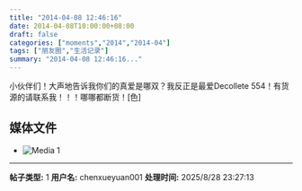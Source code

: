 ```yaml
---
title: "2014-04-08 12:46:16"
date: 2014-04-08T10:00:00+08:00
draft: false
categories: ["moments","2014","2014-04"]
tags: ["朋友圈","生活记录"]
summary: "2014-04-08 12:46:16..."
---
```


小伙伴们！大声地告诉我你们的真爱是哪双？我反正是最爱Decollete 554！有货源的请联系我！！！哪哪都断货！[色]

## 媒体文件

- ![Media 1](/Moments/photos/2014-04-08/201404081246160.jpg)

---

**帖子类型:** 1
**用户名:** chenxueyuan001
**处理时间:** 2025/8/28 23:27:13